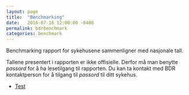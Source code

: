 ```yaml
---
layout: page
title:  "Benchmarking"
date:   2016-07-16 12:00:00 -0400
permalink: bdrbenchmark
categories: benchmark
---
```


Benchmarking rapport for sykehusene sammenligner med nasjonale tall. 

Tallene presentert i rapporten er ikke offisielle. Derfor må man benytte *passord*
for å ha lesetilgang til rapporten. Du kan ta kontakt med BDR kontaktperson for å
tilgang til *passord* til ditt sykehus.

* [Test](https://bdreg.github.io/benchmark/test.html)
